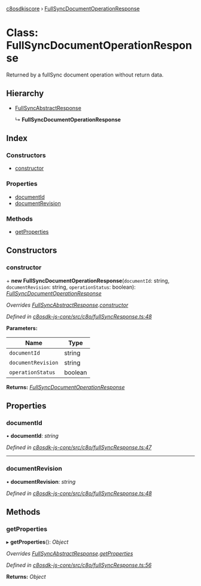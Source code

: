 [c8osdkjscore](../README.md) › [FullSyncDocumentOperationResponse](fullsyncdocumentoperationresponse.md)

# Class: FullSyncDocumentOperationResponse

Returned by a fullSync document operation without return data.

## Hierarchy

* [FullSyncAbstractResponse](fullsyncabstractresponse.md)

  ↳ **FullSyncDocumentOperationResponse**

## Index

### Constructors

* [constructor](fullsyncdocumentoperationresponse.md#constructor)

### Properties

* [documentId](fullsyncdocumentoperationresponse.md#documentid)
* [documentRevision](fullsyncdocumentoperationresponse.md#documentrevision)

### Methods

* [getProperties](fullsyncdocumentoperationresponse.md#getproperties)

## Constructors

###  constructor

\+ **new FullSyncDocumentOperationResponse**(`documentId`: string, `documentRevision`: string, `operationStatus`: boolean): *[FullSyncDocumentOperationResponse](fullsyncdocumentoperationresponse.md)*

*Overrides [FullSyncAbstractResponse](fullsyncabstractresponse.md).[constructor](fullsyncabstractresponse.md#constructor)*

*Defined in [c8osdk-js-core/src/c8o/fullSyncResponse.ts:48](https://github.com/convertigo/c8osdk-angular/blob/f4efe5a/src/c8o/fullSyncResponse.ts#L48)*

**Parameters:**

Name | Type |
------ | ------ |
`documentId` | string |
`documentRevision` | string |
`operationStatus` | boolean |

**Returns:** *[FullSyncDocumentOperationResponse](fullsyncdocumentoperationresponse.md)*

## Properties

###  documentId

• **documentId**: *string*

*Defined in [c8osdk-js-core/src/c8o/fullSyncResponse.ts:47](https://github.com/convertigo/c8osdk-angular/blob/f4efe5a/src/c8o/fullSyncResponse.ts#L47)*

___

###  documentRevision

• **documentRevision**: *string*

*Defined in [c8osdk-js-core/src/c8o/fullSyncResponse.ts:48](https://github.com/convertigo/c8osdk-angular/blob/f4efe5a/src/c8o/fullSyncResponse.ts#L48)*

## Methods

###  getProperties

▸ **getProperties**(): *Object*

*Overrides [FullSyncAbstractResponse](fullsyncabstractresponse.md).[getProperties](fullsyncabstractresponse.md#getproperties)*

*Defined in [c8osdk-js-core/src/c8o/fullSyncResponse.ts:56](https://github.com/convertigo/c8osdk-angular/blob/f4efe5a/src/c8o/fullSyncResponse.ts#L56)*

**Returns:** *Object*
